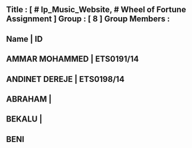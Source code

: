 Title : [ # Ip_Music_Website, #  Wheel of Fortune Assignment ]
Group : [ 8 ]
Group Members :
--------------------------------------------
Name                  |             ID
--------------------------------------------
AMMAR MOHAMMED        |        ETS0191/14
--------------------------------------------
ANDINET DEREJE        |        ETS0198/14
--------------------------------------------
ABRAHAM               |
--------------------------------------------
BEKALU                |
--------------------------------------------
BENI
--------------------------------------------








